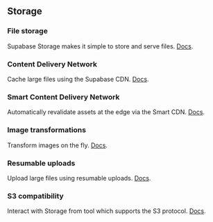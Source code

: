 ## Storage

### File storage

Supabase Storage makes it simple to store and serve files. [Docs](/docs/guides/storage).

### Content Delivery Network

Cache large files using the Supabase CDN. [Docs](/docs/guides/storage/cdn/fundamentals).

### Smart Content Delivery Network

Automatically revalidate assets at the edge via the Smart CDN. [Docs](/docs/guides/storage/cdn/smart-cdn).

### Image transformations

Transform images on the fly. [Docs](/docs/guides/storage/serving/image-transformations).

### Resumable uploads

Upload large files using resumable uploads. [Docs](/docs/guides/storage/uploads/resumable-uploads).

### S3 compatibility

Interact with Storage from tool which supports the S3 protocol. [Docs](/docs/guides/storage/s3/compatibility).
